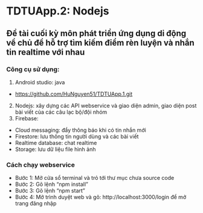 # TDTUApp.2: Nodejs
## Đề tài cuối kỳ môn phát triển ứng dụng di động về chủ đề hỗ trợ tìm kiếm điểm rèn luyện và nhắn tin realtime với nhau
### Công cụ sử dụng:
1. Android studio: java
+ https://github.com/HuNguyen51/TDTUApp.1.git
2. Nodejs: xây dựng các API webservice và giao diện admin, giao diện post bài viết của các câu lạc bộ/đội nhóm 
3. Firebase: 
+ Cloud messaging: đẩy thông báo khi có tin nhắn mới 
+ Firestore: lưu thông tin người dùng và các bài viết 
+ Realtime database: chat realtime 
+ Storage: lưu dữ liệu file hình ảnh 

### Cách chạy webservice
+ Bước 1: Mở cửa sổ terminal và trỏ tới thư mục chưa source code
+ Bước 2: Gõ lệnh “npm install”
+ Bước 3: Gõ lệnh “npm start”
+ Bước 4: Mở trình duyệt web và gõ: http://localhost:3000/login để mở trang đăng nhập
